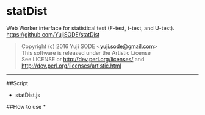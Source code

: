 # statDist
Web Worker interface for statistical test (F-test, t-test, and U-test).  
https://github.com/YujiSODE/statDist

>Copyright (c) 2016 Yuji SODE \<yuji.sode@gmail.com\>  
>This software is released under the Artistic License  
>See LICENSE or http://dev.perl.org/licenses/ and http://dev.perl.org/licenses/artistic.html
______

##Script
* statDist.js

##How to use
* 
